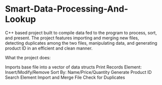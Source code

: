 # Smart-Data-Processing-And-Lookup
C++ based project built to compile data fed to the program to process, sort, and present. The project features importing and merging new files, detecting duplicates among the two files, manipulating data, and generating product ID in an efficient and clean manner.

What the project does:

Imports base file into a vector of data structs
Print Records
Element: Insert/Modify/Remove
Sort By: Name/Price/Quantity
Generate Product ID
Search Element
Import and Merge File
Check for Duplicates
